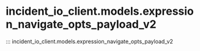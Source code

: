 # incident_io_client.models.expression_navigate_opts_payload_v2

::: incident_io_client.models.expression_navigate_opts_payload_v2
